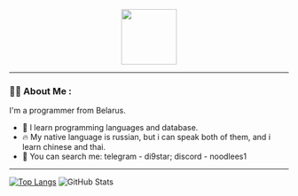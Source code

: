 <div id="header" align="center">
  <img src="https://i.giphy.com/media/v1.Y2lkPTc5MGI3NjExcjFsbDV0dW5pb3B1YmpzMTl2ZHZoa2F4MHBpNDJtOGo3dXIweTBtMCZlcD12MV9pbnRlcm5hbF9naWZfYnlfaWQmY3Q9cw/Zebztgv7jmkoLe1DoY/giphy.gif" width="100"/>
</div>

---

### :woman_technologist: About Me :
I'm a programmer from Belarus.
- :telescope: I learn programming languages and database.
- :fire: My native language is russian, but i can speak both of them, and i learn chinese and thai.
- :mag_right: You can search me: telegram - di9star; discord - noodlees1


---
[![Top Langs](https://github-readme-stats.vercel.app/api/top-langs/?username=nastuh&layout=compact&theme=vision-friendly-dark)](https://github.com/anuraghazra/github-readme-stats)     ![GitHub Stats](https://github-readme-stats.vercel.app/api?username=manokiku&show_icons=true&theme=onedark&include_all_commits=true&line_height=20&card_width=430)                                      

